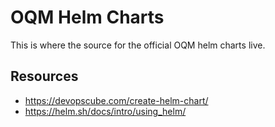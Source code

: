 # OQM Helm Charts

This is where the source for the official OQM helm charts live.

## Resources

 - https://devopscube.com/create-helm-chart/
 - https://helm.sh/docs/intro/using_helm/